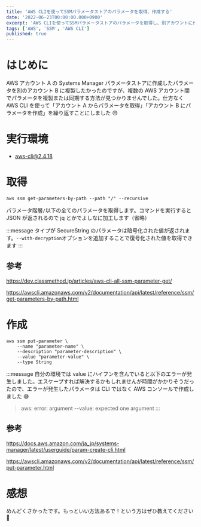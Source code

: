 ```yaml
---
title: 'AWS CLIを使ってSSMパラメータストアのパラメータを取得、作成する'
date: '2022-06-23T00:00:00.000+0900'
excerpt: 'AWS CLIを使ってSSMパラメータストアのパラメータを取得し、別アカウントに作成する方法を解説しました。取得・作成コマンドや注意点も記載しました。'
tags: ['AWS', 'SSM', 'AWS CLI']
published: true
---
```


# はじめに

AWS アカウント A の Systems Manager パラメータストアに作成したパラメータを別のアカウント B に複製したかったのですが、複数の AWS アカウント間でパラメータを複製または同期する方法が見つかりませんでした。仕方なく AWS CLI を使って「アカウント A からパラメータを取得」「アカウント B にパラメータを作成」を繰り返すことにしました 😓

# 実行環境

- aws-cli@2.4.18

# 取得

```
aws ssm get-parameters-by-path --path "/" --recursive
```

パラメータ階層`/`以下の全てのパラメータを取得します。コマンドを実行すると JSON が返されるので jq とかでよしなに加工します（省略）

:::message
タイプが SecureString のパラメータは暗号化された値が返されます。`--with-decryption`オプションを追加することで復号化された値を取得できます
:::

## 参考

https://dev.classmethod.jp/articles/aws-cli-all-ssm-parameter-get/

https://awscli.amazonaws.com/v2/documentation/api/latest/reference/ssm/get-parameters-by-path.html

# 作成

```
aws ssm put-parameter \
    --name "parameter-name" \
    --description "parameter-description" \
    --value "parameter-value" \
    --type String
```

:::message
自分の環境では value にハイフンを含んでいると以下のエラーが発生しました。エスケープすれば解決するかもしれませんが時間がかかりそうだったので、エラーが発生したパラメータは CLI ではなく AWS コンソールで作成しました 😅

> aws: error: argument --value: expected one argument
> :::

## 参考

https://docs.aws.amazon.com/ja_jp/systems-manager/latest/userguide/param-create-cli.html

https://awscli.amazonaws.com/v2/documentation/api/latest/reference/ssm/put-parameter.html

# 感想

めんどくさかったです。もっといい方法あるで！という方はぜひ教えてください 🙏
